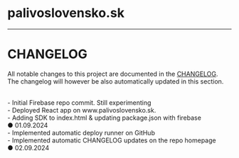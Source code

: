 # palivoslovensko.sk
-----------------------

# CHANGELOG

All notable changes to this project are documented in the [CHANGELOG](CHANGELOG.md).<br>
The changelog will however be also automatically updated in this section.<br>

<!-- changelog-start -->
<br>
    - Initial Firebase repo commit. Still experimenting<br>
    - Deployed React app on www.palivoslovensko.sk.<br>
    - Adding SDK to index.html & updating package.json with firebase<br>● 01.09.2024<br>
    - Implemented automatic deploy runner on GitHub<br>
    - Implemented automatic CHANGELOG updates on the repo homepage<br>
● 02.09.2024
<!-- changelog-end -->